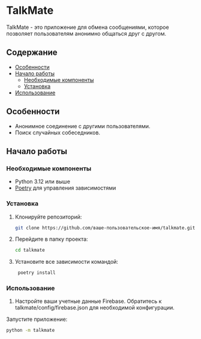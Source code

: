 # TalkMate

TalkMate - это приложение для обмена сообщениями, которое позволяет пользователям анонимно общаться друг с другом.

## Содержание

- [Особенности](#особенности)
- [Начало работы](#начало-работы)
  - [Необходимые компоненты](#необходимые-компоненты)
  - [Установка](#установка)
- [Использование](#использование)

## Особенности

- Анонимное соединение с другими пользователями.
- Поиск случайных собеседников.

## Начало работы

### Необходимые компоненты

- Python 3.12 или выше
- [Poetry](https://python-poetry.org/) для управления зависимостями

### Установка

1. Клонируйте репозиторий:

   ```bash
   git clone https://github.com/ваше-пользовательское-имя/talkmate.git
   
2. Перейдите в папку проекта:
 
   ```bash
   cd talkmate

3. Установите все зависимости командой:

   ```bash
    poetry install

### Использование

1. Настройте ваши учетные данные Firebase. Обратитесь к talkmate/config/firebase.json для необходимой конфигурации.

Запустите приложение:

   ```bash
   python -m talkmate
